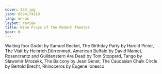 ```yaml
---
cover: 333.jpg
isbn: 0394174119
lang: en-us
layout: review
title: Nine Plays of the Modern Theater
year: 0
---
```


Waiting foor Godot by Samuel Becket,
The Birthday Party by Harold Pinter,
The Visit by Heinrich Dürrenmatt,
American Buffalo by David Mamet,
Rosencrantz and Guildenstern Are Dead by Tom Stoppard,
Tango by Slawomir Mrozekk,
The Balcony by Jean Genet,
The Caucasian Chalk Circle by Bertold Brecht,
Rhinoceros by Eugene Ionesco

